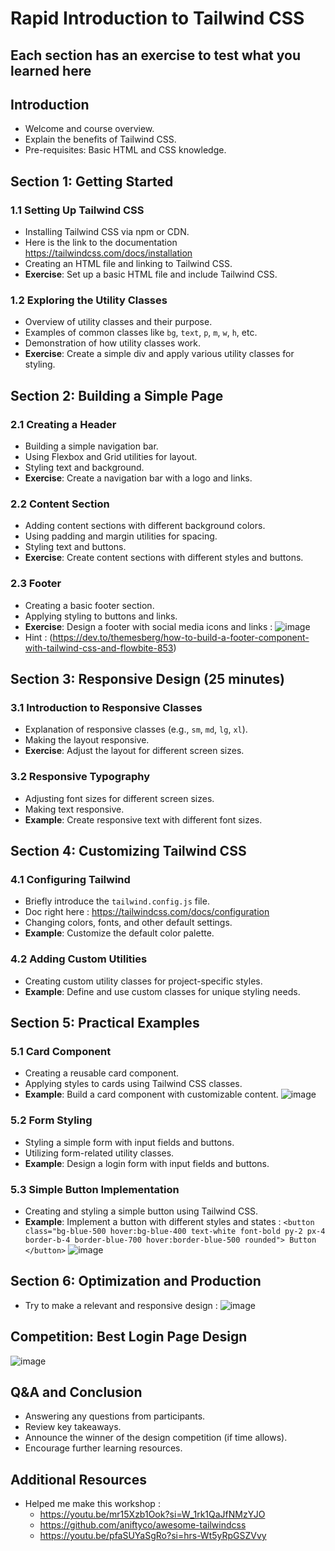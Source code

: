 # Rapid Introduction to Tailwind CSS

## Each section has an exercise to test what you learned here ##
## Introduction

- Welcome and course overview.
- Explain the benefits of Tailwind CSS.
- Pre-requisites: Basic HTML and CSS knowledge.

## Section 1: Getting Started

### 1.1 Setting Up Tailwind CSS

- Installing Tailwind CSS via npm or CDN.
- Here is the link to the documentation https://tailwindcss.com/docs/installation
- Creating an HTML file and linking to Tailwind CSS.
- **Exercise**: Set up a basic HTML file and include Tailwind CSS.

### 1.2 Exploring the Utility Classes

- Overview of utility classes and their purpose.
- Examples of common classes like `bg`, `text`, `p`, `m`, `w`, `h`, etc.
- Demonstration of how utility classes work.
- **Exercise**: Create a simple div and apply various utility classes for styling.

## Section 2: Building a Simple Page

### 2.1 Creating a Header

- Building a simple navigation bar.
- Using Flexbox and Grid utilities for layout.
- Styling text and background.
- **Exercise**: Create a navigation bar with a logo and links.

### 2.2 Content Section

- Adding content sections with different background colors.
- Using padding and margin utilities for spacing.
- Styling text and buttons.
- **Exercise**: Create content sections with different styles and buttons.

### 2.3 Footer

- Creating a basic footer section.
- Applying styling to buttons and links.
- **Exercise**: Design a footer with social media icons and links : 
![image](https://res.cloudinary.com/practicaldev/image/fetch/s--T4a3m4Kp--/c_limit%2Cf_auto%2Cfl_progressive%2Cq_auto%2Cw_800/https://dev-to-uploads.s3.amazonaws.com/uploads/articles/1evctiw3rpte6ry0a7kp.png)
- Hint : (https://dev.to/themesberg/how-to-build-a-footer-component-with-tailwind-css-and-flowbite-853)
## Section 3: Responsive Design (25 minutes)

### 3.1 Introduction to Responsive Classes

- Explanation of responsive classes (e.g., `sm`, `md`, `lg`, `xl`).
- Making the layout responsive.
- **Exercise**: Adjust the layout for different screen sizes.

### 3.2 Responsive Typography

- Adjusting font sizes for different screen sizes.
- Making text responsive.
- **Example**: Create responsive text with different font sizes.

## Section 4: Customizing Tailwind CSS

### 4.1 Configuring Tailwind

- Briefly introduce the `tailwind.config.js` file.
- Doc right here : 
    https://tailwindcss.com/docs/configuration
- Changing colors, fonts, and other default settings.
- **Example**: Customize the default color palette.

### 4.2 Adding Custom Utilities

- Creating custom utility classes for project-specific styles.
- **Example**: Define and use custom classes for unique styling needs.

## Section 5: Practical Examples

### 5.1 Card Component

- Creating a reusable card component.
- Applying styles to cards using Tailwind CSS classes.
- **Example**: Build a card component with customizable content.
![image](https://user-images.githubusercontent.com/72024056/276267465-9e911d8d-a62c-40d0-b946-330f4ae4c979.png)
### 5.2 Form Styling

- Styling a simple form with input fields and buttons.
- Utilizing form-related utility classes.
- **Example**: Design a login form with input fields and buttons.

### 5.3 Simple Button Implementation

- Creating and styling a simple button using Tailwind CSS.
- **Example**: Implement a button with different styles and states : 
``<button class="bg-blue-500 hover:bg-blue-400 text-white font-bold py-2 px-4 border-b-4 border-blue-700 hover:border-blue-500 rounded">
  Button
</button>``
![image](https://user-images.githubusercontent.com/72024056/276264486-4cab22fe-bff7-4610-91e1-ed2d5272e442.png)

## Section 6: Optimization and Production

- Try to make a relevant and responsive design : 
![image](https://cwh-full-next-space.fra1.digitaloceanspaces.com/videos/tailwind-course-in-hindi-7/77ae8fa3ae9fd8a699af8cf5b76b7fda.webp)

## Competition: Best Login Page Design

![image](https://user-images.githubusercontent.com/72024056/276262373-7cc2c6ec-4793-4041-81b3-4bb2d8af0b35.png)

## Q&A and Conclusion

- Answering any questions from participants.
- Review key takeaways.
- Announce the winner of the design competition (if time allows).
- Encourage further learning resources.

## Additional Resources

- Helped me make this workshop :
    - https://youtu.be/mr15Xzb1Ook?si=W_1rk1QaJfNMzYJO
    - https://github.com/aniftyco/awesome-tailwindcss
    - https://youtu.be/pfaSUYaSgRo?si=hrs-Wt5yRpGSZVvy
